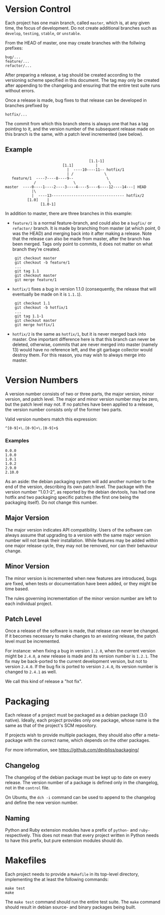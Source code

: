 # Version Control

Each project has one main branch, called `master`, which is,
at any given time, the focus of development. Do not create
additional branches such as `develop`, `testing`, `stable`,
or `unstable`. 

From the HEAD of master, one may create branches with the
follwing prefixes:

    bug/...
    feature/...
    refactor/...

After preparing a release, a tag should be created according
to the versioning scheme specified in this document. The tag
may only be created after appending to the changelog and ensuring
that the entire test suite runs without errors.

Once a release is made, bug fixes to that release can be
developed in branches prefixed by

    hotfix/...

The commit from which this branch stems is always one that has
a tag pointing to it, and the version number of the subsequent
release made on this branch is the same, with a patch level
incremented (see below).
    
## Example
                                          [1.1-1]
                              [1.1]          |
                                |  ----10----11-- hotfix/1
                                | /              \
       feature/1  ----7----8----9--               \
                 /                 \               \
    master  ----0----1----2----3----4----5----6----12----14---| HEAD
                |\
                |  ----13--------------------------------- hotfix/2
              [1.0]    |
                    [1.0-1]

In addition to master, there are three branches in this example:

 - `feature/1` is a normal feature-branch, and could also be
   a `bugfix/` or `refactor/` branch. It is made by branching from
   master (at which point, 0 was the HEAD) and merging back into
   it after making a release. Note that the release can also be made
   from master, after the branch has been merged. Tags only point
   to commits, it does not matter on what branch they're created.

        git checkout master
        git checkout -b feature/1
        ...
        git tag 1.1
        git checkout master
        git merge feature/1

 - `hotfix/1` fixes a bug in version 1.1.0 (consequently, the release
   that will eventually be made on it is `1.1.1`).

        git checkout 1.1
        git checkout -b hotfix/1
        ...
        git tag 1.1-1
        git checkout master
        git merge hotfix/1

 - `hotfix/2` is the same as `hotfix/1`, but it is never merged
   back into master. One important difference here is that this
   branch can never be deleted, otherwise, commits that are never
   merged into master (namely 13) would have no reference left,
   and the git garbage collector would destroy them. For this reason,
   you may wish to always merge into master.


# Version Numbers

A version number consists of two or three parts, the
major version, minor version, and patch level. The
major and minor version number may be zero, but the
patch level may not. If no patches have been applied
to a release, the version number consists only of the
former two parts.

Valid version numbers match this expression:

    ^[0-9]+\.[0-9]+\.[0-9]+$

### Examples

    0.0.0
    1.0.0
    1.0.1
    1.0.2
    2.9.0
    2.10.0

As an aside: the debian packaging system will add another
number to the end of the version, describing its own patch
level. The package with the version number "1.0.1-2", as
reported by the debian devtools, has had one hotfix and two
packaging specific patches (the first one being the packaging
itself). Do not change this number.

## Major Version

The major version indicates API compatibility. Users of
the software can always assume that upgrading to a version
with the same major version number will not break their
installation. While features may be added within one major
release cycle, they may not be removed, nor can their
behaviour change.

## Minor Version

The minor version is incremented when new features are
introduced, bugs are fixed, when tests or documentation
have been added, or they might be time based.

The rules governing incrementation of the minor version
number are left to each individual project.

## Patch Level

Once a release of the software is made, that release can
never be changed. If it becomes necessary to make changes
to an existing release, the patch level must be incremented.

For instance: when fixing a bug in version `1.2.0`, when the
current version might be `2.4.0`, a new release is made and
its version number is `1.2.1`. The fix may be back-ported
to the current development version, but not to version `2.4.0`.
If the bug fix is ported to version `2.4.0`, its version number
is changed to `2.4.1` as well.

We call this kind of release a "hot fix".

# Packaging

Each release of a project must be packaged as a debian package
(3.0 native). Ideally, each project provides only one package,
whose name is the same as that of the project's SCM repository.

If projects wish to provide multiple packages, they should also
offer a meta-package with the correct name, which depends on the
other packages.

For more information, see <https://github.com/devbliss/packaging/>

## Changelog

The changelog of the debian package must be kept up to date on
every release. The version number of a package is defined only
in the changelog, not in the `control` file.

On Ubuntu, the `dch -i` command can be used to append to the
changelog and define the new version number.

## Naming

Python and Ruby extension modules have a prefix of `python-` and
`ruby-` respectively. This does not mean that every project written
in Python needs to have this prefix, but pure extension modules
should do.

# Makefiles

Each project needs to provide a `Makefile` in its top-level directory,
implementing the at least the following commands:

    make test
    make

The `make test` command should run the entire test suite. The `make`
command should result in debian source- and binary packages being built.
